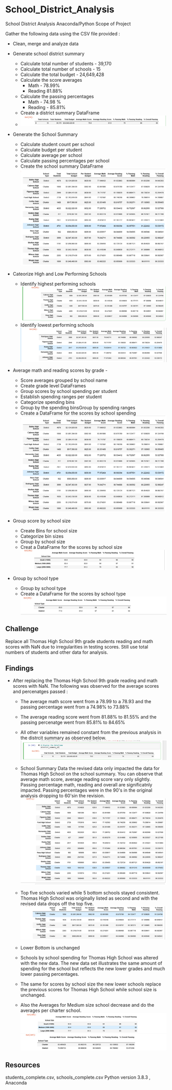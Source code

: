 # School_District_Analysis
School District Analysis Anaconda/Python
Scope of Project 

Gather the following data using the CSV file provided  : 
* Clean, merge and analyze data
* Generate school district summary 
    * Calculate total number of students - 39,170
    * Calculate total number of schools - 15 
    * Calculate the total budget - 24,649,428
    * Calculate the score averages 
        * Math - 78.99%
        * Reading 81.88%
    * Calculate the passing percentages
        * Math - 74.98 %
        * Reading - 85.81%
    * Create a district summary DataFrame
    * ![School District Summary](DistrictSummary.png)
	
 * Generate the School Summary 
    * Calculate student count per school    
    * Calculate budget per student
    * Calculate average per school   	
    * Calculate passing percentages per school    	 
    * Create the school summary DataFrame
    	![School Summary Data](perschoolDataFrame.png)
    
 * Cateorize High and Low Performing Schools 
     * Identify highest performing schools
     	 ![Top Five](TOPFIVE.png)	
    * Identify lowest performing schools
    	 ![Bottom Five](BOTTOMFIVE.png)   
	
 * Average math and reading scores by grade - 
    * Score averages grouped by school name    
    * Create grade level DataFrames 
    * Group scores by school spending per student
    * Establish spending ranges per student
    * Categorize spending bins
    * Group by the spending binsGroup by spending ranges
    * Create a DataFrame for the scores by school spending
    	![Scores by School Spending](perschoolDataFrame.png)
    	
 * Group score by school size 
   * Create Bins for school size
   * Categorize bin sizes
   * Group by school size
   * Creat a DataFrame for the scores by school size
    	![Scores by School Size](Scoresbyschoolsize.png)
	
 * Group by school type 
    * Group by school type
    * Create a DataFrame for the scores by school type
    	![Scores by School Type](Scoresbyschooltype.png)
	
 ## Challenge 
 Replace all Thomas High School 9th grade students reading and math scores with NaN due to irregularities in testing scores. Still use total numbers of students and other data for analysis. 
 
 ## Findings 
 * After replacing the Thomas High School 9th grade reading and math scores with NaN. The following was observed for the average scores and percenatges passed :
    * The average math score went from a 78.99 to a 78.93 and the passing percentage went from a 74.98% to 73.88%
    * The average reading score went from 81.88% to 81.55% and the passing percenatge went from 85.81% to 84.65%
    * All other variables remained constant from the previous analysis in the distrcit summary as observed below.
    	![District Summary Revised](districtSummaryrevised.png)
    * School Summary Data the revised data only impacted the data for Thomas High School on the school summary. You can observe that average math score, average reading score vary only slightly. Passing percentage math, reading and overall are significatnly impacted. Passing percentages were in the 90's in the original analysis dropping to 60'sin the revision. 
 	![School Summary Revised](PerSchoolSummaryRevised.png)

    * Top five schools varied while 5 bottom schools stayed consistent. Thomas High School was originally listed as second and with the revised data drops off the top five.
    	![Top Five Revised](TOPFIVErevised.png)
    * Lower Bottom is unchanged 
    * Schools by school spending for Thomas High School was altered with the new data. The new data set illustrates the same amount of spending for the school but reflects the new lower grades and much lower passing percentages. 
    * The same for scores by school size the new lower schools replace the previous scores for Thomas High School while school size is unchanged. 
    
    * Also the Averages for Medium size school decrease and do the averages per charter school. 
    	![Scores by School Size Revised](SchoolSizeAveragerevised.png)
	![Scores by School Type Revised](Sizebyschooltyperevised.png)
    
    


## Resources
students_complete.csv, schools_complete.csv
Python version 3.8.3 , Anaconda 


